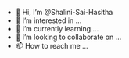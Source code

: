 - 👋 Hi, I’m @Shalini-Sai-Hasitha
- 👀 I’m interested in ...
- 🌱 I’m currently learning ...
- 💞️ I’m looking to collaborate on ...
- 📫 How to reach me ...

<!---
Shalini-Sai-Hasitha/Shalini-Sai-Hasitha is a ✨ special ✨ repository because its `README.md` (this file) appears on your GitHub profile.
You can click the Preview link to take a look at your changes.
--->
